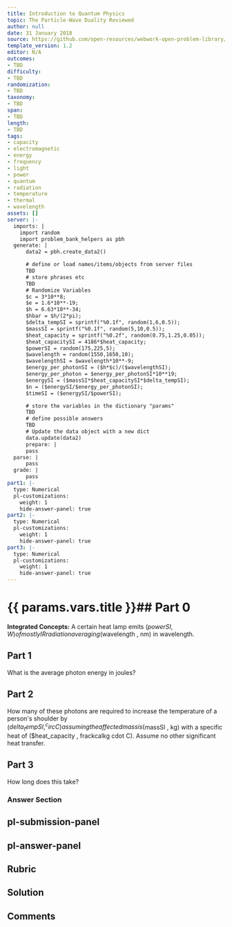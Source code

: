 ```yaml
---
title: Introduction to Quantum Physics
topic: The Particle-Wave Duality Reviewed
author: null
date: 31 January 2018
source: https://github.com/open-resources/webwork-open-problem-library/tree/master/Contrib/BrockPhysics/College_Physics_Urone/29.Introduction_to_Quantum_Physics/29-08.The_Particle_Wave_Duality_Reviewed/NU_U17_29_08_003.pg
template_version: 1.2
editor: N/A
outcomes:
- TBD
difficulty:
- TBD
randomization:
- TBD
taxonomy:
- TBD
span:
- TBD
length:
- TBD
tags:
- capacity
- electromagnetic
- energy
- frequency
- light
- power
- quantum
- radiation
- temperature
- thermal
- wavelength
assets: []
server: |-
  imports: |
    import random
    import problem_bank_helpers as pbh
  generate: |
      data2 = pbh.create_data2()

      # define or load names/items/objects from server files
      TBD
      # store phrases etc
      TBD
      # Randomize Variables
      $c = 3*10**8;
      $e = 1.6*10**-19;
      $h = 6.63*10**-34;
      $hbar = $h/(2*pi);
      $delta_tempSI = sprintf("%0.1f", random(1,6,0.5));
      $massSI = sprintf("%0.1f", random(5,10,0.5));
      $heat_capacity = sprintf("%0.2f", random(0.75,1.25,0.05));
      $heat_capacitySI = 4186*$heat_capacity;
      $powerSI = random(175,225,5);
      $wavelength = random(1550,1650,10);
      $wavelengthSI = $wavelength*10**-9;
      $energy_per_photonSI = ($h*$c)/($wavelengthSI);
      $energy_per_photon = $energy_per_photonSI*10**19;
      $energySI = ($massSI*$heat_capacitySI*$delta_tempSI);
      $n = ($energySI/$energy_per_photonSI);
      $timeSI = ($energySI/$powerSI);

      # store the variables in the dictionary "params"
      TBD
      # define possible answers
      TBD
      # Update the data object with a new dict
      data.update(data2)
      prepare: |
      pass
  parse: |
      pass
  grade: |
      pass
part1: |-
  type: Numerical
  pl-customizations:
    weight: 1
    hide-answer-panel: true
part2: |-
  type: Numerical
  pl-customizations:
    weight: 1
    hide-answer-panel: true
part3: |-
  type: Numerical
  pl-customizations:
    weight: 1
    hide-answer-panel: true
---
```


# {{ params.vars.title }}## Part 0 
<b>Integrated Concepts:</b> A certain heat lamp emits ($powerSI , W) of mostly IR radiation averaging ($wavelength , nm) in wavelength. 
## Part 1 
What is the average photon energy in joules? 
## Part 2 
How many of these photons are required to increase the temperature of a person's shoulder by ($delta_tempSI , ^circC) assuming the affected mass is ($massSI , kg) with a specific heat of ($heat_capacity , frackcalkg cdot C). Assume no other significant heat transfer. 
## Part 3 
How long does this take? 


### Answer Section 


## pl-submission-panel 


## pl-answer-panel 


## Rubric 


## Solution 


## Comments 



